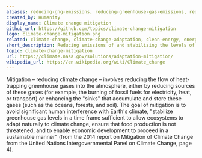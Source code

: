 ```yaml
---
aliases: reducing-ghg-emissions, reducing-greenhouse-gas-emissions, reducing-carbon-emissions, recapturing-ghg-emissions, recapturing-greenhouse-gas-emissions, recapturing-carbon-emissions
created_by: Humanity
display_name: Climate change mitigation
github_url: https://github.com/topics/climate-change-mitigation
logo: climate-change-mitigation.png
related: climate-change, climate-change-adaptation, clean-energy, energy-conservation, agriculture-and-industry, carbon-sequestration
short_description: Reducing emissions of and stabilizing the levels of heat-trapping greenhouse gases in the atmosphere.
topic: climate-change-mitigation
url: https://climate.nasa.gov/solutions/adaptation-mitigation/
wikipedia_url: https://en.wikipedia.org/wiki/Climate_change
---
```


Mitigation – reducing climate change – involves reducing the flow of heat-trapping greenhouse gases into the atmosphere, either by reducing sources of these gases (for example, the burning of fossil fuels for electricity, heat, or transport) or enhancing the "sinks" that accumulate and store these gases (such as the oceans, forests, and soil). The goal of mitigation is to avoid significant human interference with Earth's climate, "stabilize greenhouse gas levels in a time frame sufficient to allow ecosystems to adapt naturally to climate change, ensure that food production is not threatened, and to enable economic development to proceed in a sustainable manner" (from the 2014 report on Mitigation of Climate Change from the United Nations Intergovernmental Panel on Climate Change, page 4).
